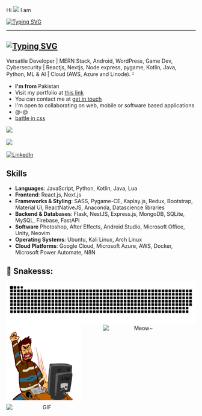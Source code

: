 <div id="tap"> </div>
<p>
  
Hi ![](https://user-images.githubusercontent.com/18350557/176309783-0785949b-9127-417c-8b55-ab5a4333674e.gif) I am 

 [![Typing SVG](https://readme-typing-svg.demolab.com?font=Indie+Flower&duration=1000&pause=500&color=1AF2F7&center=true&vCenter=true&width=70&height=35&lines=Saad;%D8%B3%D8%B9%D8%AF;%E3%82%B5%E3%83%BC%E3%83%89;%EC%82%AC%EB%93%9C;%E8%90%A8%E9%98%BF%E5%BE%B7;%E0%B0%B8%E0%B0%BE%E0%B0%A6%E0%B1%8D)](https://git.io/typing-svg)
</p>

-----
<!--
<a href="https://git.io/typing-svg"><img src="https://readme-typing-svg.demolab.com?font=Indie+Flower&weight=500&size=21&pause=1000&color=10EAF7&width=435&lines=I'm+Syed+Saad+Yousuf+Raza;I+am+a+frontend+and+backend+developer;I+am+a+web+and+android+developer;I+am+from+Pakistan" alt="Typing SVG" /></a>
-->

[![Typing SVG](https://readme-typing-svg.demolab.com?font=Indie+Flower&pause=1000&center=true&vCenter=true&width=435&lines=I'm+Syed+Saad+Yousuf+Raza;I+am+a+frontend+and+backend+developer;I+am+a+web+and+android+developer;I+am+from+Pakistan)](https://git.io/typing-svg)
-----

Versatile Developer | MERN Stack, Android, WordPress, Game Dev, Cybersecurity | Reactjs, Nextjs, Node express, pygame, Kotlin, Java, Python, ML & AI | Cloud (AWS, Azure and Linode). ᵕ̈

*   **I'm from** Pakistan
*   Visit my portfolio at [this link](https://github.com/bluekitsune-sad/portfolio-2025)
*   You can contact me at [get in touch](mailto:saadyousu64@gmail.com)
*   I'm open to collaborating on web, mobile or software based applications
*   @-@
*   [battle in css](https://cssbattle.dev/)


<a href="https://www.fiverr.com/saadyousuf64" target="_blank" rel="noreferrer"><img src="https://img.shields.io/badge/Fiverr-1DBF73.svg?style=for-the-badge&logo=Fiverr&logoColor=white" /></a>

<a href="https://www.x.com/@sad_yosuf" target="_blank" rel="noreferrer"><img src="https://img.shields.io/twitter/follow/sad_yosuf?logo=twitter&style=for-the-badge&color=0891b2&labelColor=1c1917" /></a>

[![LinkedIn](https://img.shields.io/badge/LinkedIn-0077B5?style=for-the-badge&logo=linkedin&logoColor=white)](https://www.linkedin.com/in/syed-saad-yousuf-raza-a83389243)

</p> 

## Skills

- **Languages**: JavaScript, Python, Kotlin, Java, Lua
- **Frontend**: React.js, Next.js
- **Frameworks & Styling**: SASS, Pygame-CE, Kaplay.js, Redux, Bootstrap, Material UI, ReactNativeJS, Anaconda, Datascience libraries 
- **Backend & Databases**: Flask, NestJS, Express.js, MongoDB, SQLite, MySQL, Firebase, FastAPI
- **Software** Photoshop, After Effects, Android Studio, Microsoft Office, Unity, Neovim
- **Operating Systems**: Ubuntu, Kali Linux, Arch Linux
- **Cloud Platforms**: Google Cloud, Microsoft Azure, AWS, Docker, Microsoft Power Automate, N8N

<!--![Saad Yousuf's GitHub Stats](https://github.com/bluekitsune-sad/bluekitsune-sad/blob/stats-card/profileCardCreation/github_stats_card.svg) -->


<!-- <h2>😅 Joke of the day</h2>
<details>
    <summary>See joke</summary>
    <a href="https://github.com/ABSphreak/readme-jokes">
        <img src="https://readme-jokes.vercel.app/api?theme=tokyonight&hideBorder" alt="Jokes Card" />
    </a>
</details>
<h2> ✍️ Random Dev Quote</h2> 
<details>
  <summary>see Quote</summary>
  <img src="https://quotes-github-readme.vercel.app/api?type=horizontal&theme=tokyonight" alt="Quote not for you"/>
</details> -->

<h2> 🐍 Snakesss:</h2> 
  <picture>
    <source media="(prefers-color-scheme: dark)" srcset="https://raw.githubusercontent.com/bluekitsune-sad/Commit-Snake/output/github-contribution-grid-snake-dark.svg">
    <source media="(prefers-color-scheme: light)" srcset="https://raw.githubusercontent.com/bluekitsune-sad/Commit-Snake/output/github-contribution-grid-snake.svg">
    <img alt="github contribution grid snake animation" src="https://raw.githubusercontent.com/bluekitsune-sad/Commit-Snake/output/github-contribution-grid-snake.svg">
  </picture>
  
<!-- </details> -->

<!--🐱CAT-->
<div align="center">
  <div style="display: grid; grid-template-columns: repeat(2, 1fr); gap: 10px;">
    <img alt="trying" width="200px" height="200px" src="https://github.com/bluekitsune-sad/bluekitsune-sad/blob/main/assets/programming.gif" /> 
    <img alt="Meow~" width="200px" height="200px" src="https://github.com/bluekitsune-sad/bluekitsune-sad/blob/main/assets/catCode.gif">
    <img alt="GIF" width="200px" height="200px" src="https://media.giphy.com/media/WUlplcMpOCEmTGBtBW/giphy.gif">
  </div>
</div>


<!--<p align="right"><a href="#tap"><img src="https://img.shields.io/static/v1?label&message=back+to+top&color=10EAF7&style=flat&logo" alt="back to top" /></a></p>-->
